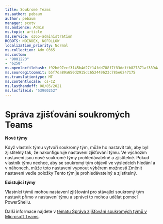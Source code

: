 ```yaml
---
title: Soukromé Teams
ms.author: pebaum
author: pebaum
manager: scotv
ms.audience: Admin
ms.topic: article
ms.service: o365-administration
ROBOTS: NOINDEX, NOFOLLOW
localization_priority: Normal
ms.collection: Adm_O365
ms.custom:
- "9001223"
- "6258"
ms.openlocfilehash: f92bd97ecf3145b4d27f14fdd788f7f83ddffb827871af3894aec78ba30f6a48
ms.sourcegitcommit: b5f7da89a650d2915dc652449623c78be6247175
ms.translationtype: MT
ms.contentlocale: cs-CZ
ms.lasthandoff: 08/05/2021
ms.locfileid: "53960252"
---
```

# <a name="managing-discovery-of-private-teams"></a>Správa zjišťování soukromých Teams

**Nové týmy**

Když vlastník týmu vytvoří soukromý tým, může ho nastavit tak, aby byl zjistitelný tak, že nakonfiguruje nastavení zjišťování týmu. Ve výchozím nastavení jsou nové soukromé týmy prohledávatelné a zjistitelné. Pokud vlastník týmu nechce, aby se soukromý tým objevil ve výsledcích hledání a v náhonech, může toto nastavení vypnout výběrem možnosti Změnit nastavení vedle položky Tento tým je prohledávatelný a zjistitelný.  

**Existující týmy**

Vlastníci týmů mohou nastavení zjišťování pro stávající soukromý tým nastavit přímo v nastavení týmu a správci to mohou udělat pomocí PowerShellu.  

Další informace najdete v [tématu Správa zjišťování soukromých týmů v Microsoft Teams](https://docs.microsoft.com/microsoftteams/manage-discovery-of-private-teams).
